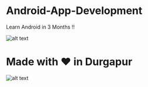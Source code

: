 # Android-App-Development
Learn Android in 3 Months !!

![alt text](https://developer.github.com/assets/images/electrocat.png)

# Made with <span class="heart">❤</span> in Durgapur


![alt text](https://cdn-images-1.medium.com/max/2400/1*DvIYrgwJ9EfAYv_JeL74nA.png)


